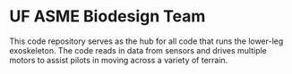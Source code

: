 # UF ASME Biodesign Team

This code repository serves as the hub for all code that runs the lower-leg exoskeleton.
The code reads in data from sensors and drives multiple motors to assist pilots in moving across a variety of terrain.
